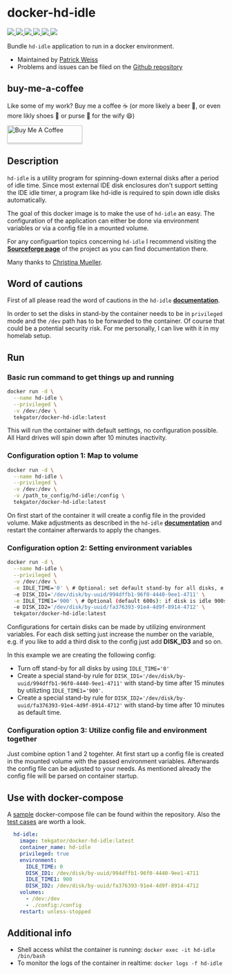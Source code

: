 # docker-hd-idle

<p>
  <a href="https://hub.docker.com/r/tekgator/docker-hd-idle/tags?page=1&ordering=last_updated" alt="DockerBuildStatus">
    <img src="https://img.shields.io/docker/cloud/build/tekgator/docker-hd-idle?style=for-the-badge" />
  </a>
  <a href="https://hub.docker.com/r/tekgator/docker-hd-idle" alt="DockerPulls">
    <img src="https://img.shields.io/docker/pulls/tekgator/docker-hd-idle?style=for-the-badge" />
  </a>
  <a href="https://hub.docker.com/r/tekgator/docker-hd-idle/tags?page=1&ordering=last_updated" alt="DockerBuilds">
    <img src="https://img.shields.io/docker/cloud/automated/tekgator/docker-hd-idle?style=for-the-badge" />
  </a>
  <a href="https://hub.docker.com/r/tekgator/docker-hd-idle/tags?page=1&ordering=last_updated" alt="DockerBuildStatus">
    <img src="https://img.shields.io/docker/image-size/tekgator/docker-hd-idle/latest?style=for-the-badge" />
  </a>
  <a href="https://github.com/tekgator/docker-hd-idle/blob/main/LICENSE" alt="License">
    <img src="https://img.shields.io/github/license/tekgator/docker-hd-idle?style=for-the-badge" />
  </a>
  <a href="https://github.com/tekgator/docker-hd-idle/releases" alt="Releases">
    <img src="https://img.shields.io/github/v/release/tekgator/docker-hd-idle?style=for-the-badge" />
  </a>
</p>

Bundle `hd-idle` application to run in a docker environment.

- Maintained by [Patrick Weiss](https://github.com/tekgator)
- Problems and issues can be filed on the [Github repository](https://github.com/tekgator/docker-hd-idle/issues)

## buy-me-a-coffee
Like some of my work? Buy me a coffee ☕ (or more likely a beer 🍺, or even more likly shoes 👠 or purse 👜 for the wify 😄)

<a href="https://www.buymeacoffee.com/tekgator" target="_blank"><img src="https://www.buymeacoffee.com/assets/img/custom_images/orange_img.png" alt="Buy Me A Coffee" style="height: 41px !important;width: 174px !important;box-shadow: 0px 3px 2px 0px rgba(190, 190, 190, 0.5) !important;-webkit-box-shadow: 0px 3px 2px 0px rgba(190, 190, 190, 0.5) !important;" ></a>

## Description

`hd-idle` is a utility program for spinning-down external disks after a period of idle time. Since most external IDE disk enclosures don't support setting the IDE idle timer, a program like hd-idle is required to spin down idle disks automatically.

The goal of this docker image is to make the use of `hd-idle` an easy. The configuration of the application can either be done via environment variables or via a config file in a mounted volume.

For any configuartion topics concerning `hd-idle` I recommend visiting the **[Sourceforge page](http://hd-idle.sourceforge.net/)** of the project as you can find documentation there.

Many thanks to [Christina Mueller](https://sourceforge.net/u/cjmueller/profile/).

## Word of cautions

First of all please read the word of cautions in the `hd-idle` **[documentation](http://hd-idle.sourceforge.net/)**.

In order to set the disks in stand-by the container needs to be in `privileged` mode and the `/dev` path has to be forwarded to the container. Of course that could be a potential security risk. For me personally, I can live with it in my homelab setup.

## Run

### Basic run command to get things up and running

```bash
docker run -d \
  --name hd-idle \
  --privileged \
  -v /dev:/dev \
  tekgator/docker-hd-idle:latest
``` 

This will run the container with default settings, no configuration possible. All Hard drives will spin down after 10 minutes inactivity.

### Configuration option 1: Map to volume

```bash
docker run -d \
  --name hd-idle \
  --privileged \
  -v /dev:/dev \
  -v /path_to_config/hd-idle:/config \
  tekgator/docker-hd-idle:latest
``` 

On first start of the container it will create a config file in the provided volume. Make adjustments as described in the `hd-idle` **[documentation](http://hd-idle.sourceforge.net/)** and restart the container afterwards to apply the changes.

### Configuration option 2: Setting environment variables

```bash
docker run -d \
  --name hd-idle \
  --privileged \
  -v /dev:/dev \
  -e IDLE_TIME='0' \ # Optional: set default stand-by for all disks, e.g. 0 for turn off
  -e DISK_ID1='/dev/disk/by-uuid/994dffb1-96f0-4440-9ee1-4711' \
  -e IDLE_TIME1='900' \ # Optional (default 600s): if disk is idle 900s go into stand-by
  -e DISK_ID2='/dev/disk/by-uuid/fa376393-91e4-4d9f-8914-4712' \
  tekgator/docker-hd-idle:latest
``` 

Configurations for certain disks can be made by utilizing environment variables. For each disk setting just increase the number on the variable, e.g. if you like to add a third disk to the config just add **DISK_ID3** and so on.

In this example we are creating the following config:
- Turn off stand-by for all disks by using `IDLE_TIME='0'`
- Create a special stand-by rule for `DISK_ID1='/dev/disk/by-uuid/994dffb1-96f0-4440-9ee1-4711'` with stand-by time after 15 minutes by utilizting `IDLE_TIME1='900'`.
- Create a special stand-by rule for `DISK_ID2='/dev/disk/by-uuid/fa376393-91e4-4d9f-8914-4712'` with stand-by time after 10 minutes as default time.

### Configuration option 3: Utilize config file and environment together

Just combine option 1 and 2 togehter. At first start up a config file is created in the mounted volume with the passed environment variables. Afterwards the config file can be adjusted to your needs. As mentioned already the config file will be parsed on container startup.

## Use with docker-compose

A [sample](docker-compose.yml) docker-compose file can be found within the repository. Also the [test cases](test) are worth a look.

```yml
  hd-idle:
    image: tekgator/docker-hd-idle:latest
    container_name: hd-idle
    privileged: true
    environment:
      IDLE_TIME: 0
      DISK_ID1: /dev/disk/by-uuid/994dffb1-96f0-4440-9ee1-4711
      IDLE_TIME1: 900
      DISK_ID2: /dev/disk/by-uuid/fa376393-91e4-4d9f-8914-4712
    volumes:
      - /dev:/dev
      - ./config:/config
    restart: unless-stopped
``` 

## Additional info

* Shell access whilst the container is running: `docker exec -it hd-idle /bin/bash`
* To monitor the logs of the container in realtime: `docker logs -f hd-idle`